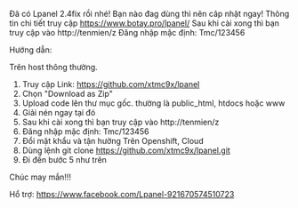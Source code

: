 Đã có Lpanel 2.4fix rồi nhé! Bạn nào đag dùng thì nên câp nhật ngay!
Thông tin chi tiết truy cập
https://www.botay.pro/lpanel/
Sau khi cài xong thì bạn truy cập vào http://tenmien/z
Đăng nhập mặc định: Tmc/123456

Hướng dẫn:

Trên host thông thường.
1. Truy cập Link: https://github.com/xtmc9x/lpanel
2. Chọn "Download as Zip"
3. Upload code lên thư mục gốc. thường là public_html, htdocs hoặc www
4. Giải nén ngay tại đó
5. Sau khi cài xong thì bạn truy cập vào http://tenmien/z
6. Đăng nhập mặc định: Tmc/123456
7. Đổi mật khẩu và tận hưởng
Trên Openshift, Cloud
1. Dùng lệnh
    git clone https://github.com/xtmc9x/lpanel.git
2. Đi đến bước 5 như trên

Chúc may mắn!!!

Hổ trợ: 
    https://www.facebook.com/Lpanel-921670574510723
